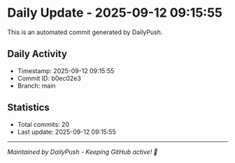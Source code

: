 # Daily Update - 2025-09-12 09:15:55

This is an automated commit generated by DailyPush.

## Daily Activity
- Timestamp: 2025-09-12 09:15:55
- Commit ID: b0ec02e3
- Branch: main

## Statistics
- Total commits: 20
- Last update: 2025-09-12 09:15:55

---
*Maintained by DailyPush - Keeping GitHub active! 🚀*

